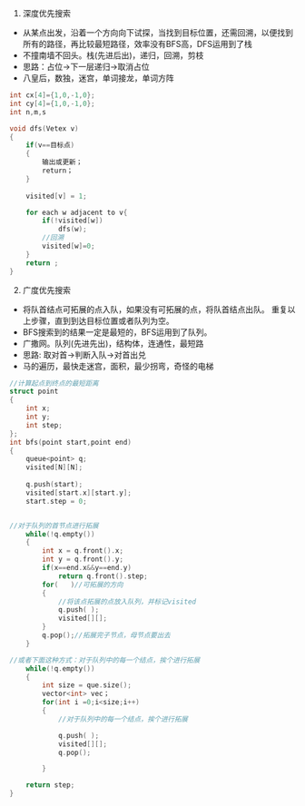 1. 深度优先搜索
- 从某点出发，沿着一个方向向下试探，当找到目标位置，还需回溯，以便找到所有的路径，再比较最短路径，效率没有BFS高，DFS运用到了栈
- 不撞南墙不回头。栈(先进后出)，递归，回溯，剪枝
- 思路：占位->下一层递归->取消占位
- 八皇后，数独，迷宫，单词接龙，单词方阵

```c++
int cx[4]={1,0,-1,0};
int cy[4]={1,0,-1,0};
int n,m,s

void dfs(Vetex v)
{
    if(v==目标点)
    {
        输出或更新；
        return；
    }
    
    visited[v] = 1;

    for each w adjacent to v{
        if(!visited[w])
            dfs(w);
        //回溯
        visited[w]=0;
    }
    return ; 
}
```

2. 广度优先搜索
- 将队首结点可拓展的点入队，如果没有可拓展的点，将队首结点出队。
重复以上步骤，直到到达目标位置或者队列为空。
- BFS搜索到的结果一定是最短的，BFS运用到了队列。
- 广撒网。队列(先进先出)，结构体，连通性，最短路
- 思路: 取对首->判断入队->对首出兑
- 马的遍历，最快走迷宫，面积，最少拐弯，奇怪的电梯


```c++
//计算起点到终点的最短距离
struct point
{
    int x;
    int y;
    int step;
};
int bfs(point start,point end)
{ 
    queue<point> q;
    visited[N][N];
    
    q.push(start);
    visited[start.x][start.y];
    start.step = 0;


//对于队列的首节点进行拓展
    while(!q.empty())
    {
        int x = q.front().x;
        int y = q.front().y;
        if(x==end.x&&y==end.y)
            return q.front().step;
        for(   )//可拓展的方向
        {
            //将该点拓展的点放入队列，并标记visited
            q.push( );
            visited[][];
        }
        q.pop();//拓展完子节点，母节点要出去
    }

//或者下面这种方式：对于队列中的每一个结点，挨个进行拓展
    while(!q.empty())
    {
        int size = que.size();
        vector<int> vec；
        for(int i =0;i<size;i++)
        {
            //对于队列中的每一个结点，挨个进行拓展

            q.push( );
            visited[][];
            q.pop();

        }

    return step;
}


```